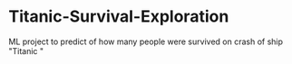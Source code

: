 # Titanic-Survival-Exploration
ML project to predict of how many people were survived on crash of ship "Titanic "
